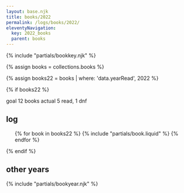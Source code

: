 ```yaml
---
layout: base.njk
title: books/2022
permalink: /logs/books/2022/
eleventyNavigation:
  key: 2022_books
  parent: books
---
```


{% include "partials/bookkey.njk" %}

<p></p>

{% assign books = collections.books %}

{% assign books22 = books | where: 'data.yearRead', 2022 %}

{% if books22 %}

<div class="grid two-col-flex">
<div class="grid">
<span class="label">goal</span> <span>12 books</span>
<span class="label">actual</span> <span>5 read, 1 dnf</span>
</div>
</div>

## log

<ul class="log booklist">
  {% for book in books22 %}
  {% include "partials/book.liquid" %}
  {% endfor %}
</ul>
{% endif %}

## other years

{% include "partials/bookyear.njk" %}